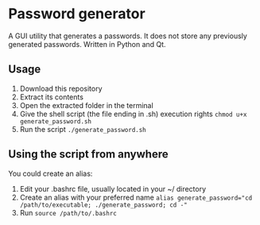 # Password generator
A GUI utility that generates a passwords. It does not store any previously generated passwords.
Written in Python and Qt.

## Usage
1. Download this repository
2. Extract its contents
3. Open the extracted folder in the terminal
4. Give the shell script (the file ending in .sh) execution rights ```chmod u+x generate_password.sh```
5. Run the script ```./generate_password.sh```

## Using the script from anywhere
You could create an alias:
1. Edit your .bashrc file, usually located in your ~/ directory
2. Create an alias with your preferred name ```alias generate_password="cd /path/to/executable; ./generate_password; cd -"```
3. Run ```source /path/to/.bashrc```
